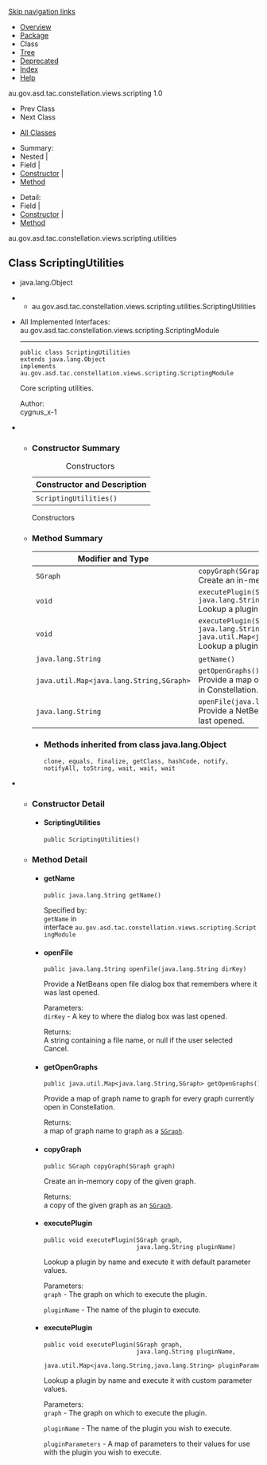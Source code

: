 <div class="topNav">

<span id="navbar.top"></span>

<div class="skipNav">

[Skip navigation links](#skip.navbar.top "Skip navigation links")

</div>

<span id="navbar.top.firstrow"></span>

-   [Overview](../ext/docs/CoreScriptingView/src/au/gov/asd/tac/constellation/views/scripting/docs/javadoc/overview-summary.md)
-   [Package](../ext/docs/CoreScriptingView/src/au/gov/asd/tac/constellation/views/scripting/docs/javadoc/utilities/package-summary.md)
-   Class
-   [Tree](../ext/docs/CoreScriptingView/src/au/gov/asd/tac/constellation/views/scripting/docs/javadoc/utilities/package-tree.md)
-   [Deprecated](../ext/docs/CoreScriptingView/src/au/gov/asd/tac/constellation/views/scripting/docs/javadoc/deprecated-list.md)
-   [Index](../ext/docs/CoreScriptingView/src/au/gov/asd/tac/constellation/views/scripting/docs/javadoc/index-all.md)
-   [Help](../ext/docs/CoreScriptingView/src/au/gov/asd/tac/constellation/views/scripting/docs/javadoc/help-doc.md)

<div class="aboutLanguage">

au.gov.asd.tac.constellation.views.scripting 1.0

</div>

</div>

<div class="subNav">

-   Prev Class
-   Next Class

<!-- -->

-   [All Classes](../ext/docs/CoreScriptingView/src/au/gov/asd/tac/constellation/views/scripting/docs/javadoc/allclasses-noframe.md)

<div>

</div>

<div>

-   Summary: 
-   Nested | 
-   Field | 
-   [Constructor](#constructor.summary) | 
-   [Method](#method.summary)

<!-- -->

-   Detail: 
-   Field | 
-   [Constructor](#constructor.detail) | 
-   [Method](#method.detail)

</div>

<span id="skip.navbar.top"></span>

</div>

<div class="header">

<div class="subTitle">

au.gov.asd.tac.constellation.views.scripting.utilities

</div>

## Class ScriptingUtilities

</div>

<div class="contentContainer">

-   java.lang.Object

-   -   au.gov.asd.tac.constellation.views.scripting.utilities.ScriptingUtilities

<div class="description">

-   All Implemented Interfaces:  
    au.gov.asd.tac.constellation.views.scripting.ScriptingModule

    ------------------------------------------------------------------------

      

        public class ScriptingUtilities
        extends java.lang.Object
        implements au.gov.asd.tac.constellation.views.scripting.ScriptingModule

    <div class="block">

    Core scripting utilities.

    </div>

    <span class="simpleTagLabel">Author:</span>  
    cygnus_x-1

</div>

<div class="summary">

-   -   <span id="constructor.summary"></span>

        ### Constructor Summary

        <table class="memberSummary" data-border="0" data-cellpadding="3" data-cellspacing="0" data-summary="Constructor Summary table, listing constructors, and an explanation">
        <caption><span>Constructors</span><span class="tabEnd"> </span></caption>
        <thead>
        <tr class="header">
        <th class="colOne" scope="col">Constructor and Description</th>
        </tr>
        </thead>
        <tbody>
        <tr class="odd altColor">
        <td class="colOne"><code>ScriptingUtilities()</code> </td>
        </tr>
        </tbody>
        </table>

        Constructors<span class="tabEnd"> </span>

    <!-- -->

    -   <span id="method.summary"></span>

        ### Method Summary

        <table class="memberSummary" data-border="0" data-cellpadding="3" data-cellspacing="0" data-summary="Method Summary table, listing methods, and an explanation">
        <colgroup>
        <col style="width: 50%" />
        <col style="width: 50%" />
        </colgroup>
        <thead>
        <tr class="header">
        <th class="colFirst" scope="col">Modifier and Type</th>
        <th class="colLast" scope="col">Method and Description</th>
        </tr>
        </thead>
        <tbody>
        <tr id="i0" class="odd altColor">
        <td class="colFirst"><code>SGraph</code></td>
        <td class="colLast"><code>copyGraph(SGraph graph)</code>
        <div class="block">
        Create an in-memory copy of the given graph.
        </div></td>
        </tr>
        <tr id="i1" class="even rowColor">
        <td class="colFirst"><code>void</code></td>
        <td class="colLast"><code>executePlugin(SGraph graph,                                                 java.lang.String pluginName)</code>
        <div class="block">
        Lookup a plugin by name and execute it with default parameter values.
        </div></td>
        </tr>
        <tr id="i2" class="odd altColor">
        <td class="colFirst"><code>void</code></td>
        <td class="colLast"><code>executePlugin(SGraph graph,                                                 java.lang.String pluginName,                                                 java.util.Map&lt;java.lang.String,java.lang.String&gt; pluginParameters)</code>
        <div class="block">
        Lookup a plugin by name and execute it with custom parameter values.
        </div></td>
        </tr>
        <tr id="i3" class="even rowColor">
        <td class="colFirst"><code>java.lang.String</code></td>
        <td class="colLast"><code>getName()</code> </td>
        </tr>
        <tr id="i4" class="odd altColor">
        <td class="colFirst"><code>java.util.Map&lt;java.lang.String,SGraph&gt;</code></td>
        <td class="colLast"><code>getOpenGraphs()</code>
        <div class="block">
        Provide a map of graph name to graph for every graph currently open in Constellation.
        </div></td>
        </tr>
        <tr id="i5" class="even rowColor">
        <td class="colFirst"><code>java.lang.String</code></td>
        <td class="colLast"><code>openFile(java.lang.String dirKey)</code>
        <div class="block">
        Provide a NetBeans open file dialog box that remembers where it was last opened.
        </div></td>
        </tr>
        </tbody>
        </table>

        -   <span
            id="methods.inherited.from.class.java.lang.Object"></span>

            ### Methods inherited from class java.lang.Object

            `clone, equals, finalize, getClass, hashCode, notify, notifyAll, toString, wait, wait, wait`

</div>

<div class="details">

-   -   <span id="constructor.detail"></span>

        ### Constructor Detail

        <span id="ScriptingUtilities--"></span>

        -   #### ScriptingUtilities

                public ScriptingUtilities()

    <!-- -->

    -   <span id="method.detail"></span>

        ### Method Detail

        <span id="getName--"></span>

        -   #### getName

                public java.lang.String getName()

            <span class="overrideSpecifyLabel">Specified by:</span>  
            `getName` in
            interface `au.gov.asd.tac.constellation.views.scripting.ScriptingModule`

        <span id="openFile-java.lang.String-"></span>

        -   #### openFile

                public java.lang.String openFile(java.lang.String dirKey)

            <div class="block">

            Provide a NetBeans open file dialog box that remembers where
            it was last opened.

            </div>

            <span class="paramLabel">Parameters:</span>  
            `dirKey` - A key to where the dialog box was last opened.

            <span class="returnLabel">Returns:</span>  
            A string containing a file name, or null if the user
            selected Cancel.

        <span id="getOpenGraphs--"></span>

        -   #### getOpenGraphs

                public java.util.Map<java.lang.String,SGraph> getOpenGraphs()

            <div class="block">

            Provide a map of graph name to graph for every graph
            currently open in Constellation.

            </div>

            <span class="returnLabel">Returns:</span>  
            a map of graph name to graph as a
            [`SGraph`](../ext/docs/CoreScriptingView/src/au/gov/asd/tac/constellation/views/scripting/docs/javadoc/graph/SGraph.md "class in au.gov.asd.tac.constellation.views.scripting.graph").

        <span
        id="copyGraph-au.gov.asd.tac.constellation.views.scripting.graph.SGraph-"></span>

        -   #### copyGraph

                public SGraph copyGraph(SGraph graph)

            <div class="block">

            Create an in-memory copy of the given graph.

            </div>

            <span class="returnLabel">Returns:</span>  
            a copy of the given graph as an
            [`SGraph`](../ext/docs/CoreScriptingView/src/au/gov/asd/tac/constellation/views/scripting/docs/javadoc/graph/SGraph.md "class in au.gov.asd.tac.constellation.views.scripting.graph").

        <span
        id="executePlugin-au.gov.asd.tac.constellation.views.scripting.graph.SGraph-java.lang.String-"></span>

        -   #### executePlugin

                public void executePlugin(SGraph graph,
                                          java.lang.String pluginName)

            <div class="block">

            Lookup a plugin by name and execute it with default
            parameter values.

            </div>

            <span class="paramLabel">Parameters:</span>  
            `graph` - The graph on which to execute the plugin.

            `pluginName` - The name of the plugin to execute.

        <span
        id="executePlugin-au.gov.asd.tac.constellation.views.scripting.graph.SGraph-java.lang.String-java.util.Map-"></span>

        -   #### executePlugin

                public void executePlugin(SGraph graph,
                                          java.lang.String pluginName,
                                          java.util.Map<java.lang.String,java.lang.String> pluginParameters)

            <div class="block">

            Lookup a plugin by name and execute it with custom parameter
            values.

            </div>

            <span class="paramLabel">Parameters:</span>  
            `graph` - The graph on which to execute the plugin.

            `pluginName` - The name of the plugin you wish to execute.

            `pluginParameters` - A map of parameters to their values for
            use with the plugin you wish to execute.

</div>

</div>
